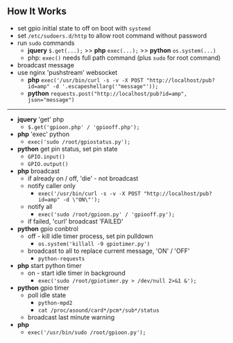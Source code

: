 How It Works
---

- set gpio initial state to off on boot with `systemd`
- set `/etc/sudoers.d/http` to allow root command without password
- run `sudo` commands
	- **jquery** `$.get(...);` >> **php** `exec(...);` >> **python** `os.system(...)`
	- php: `exec()` needs full path command (plus `sudo` for root command)
- broadcast message
- use nginx 'pushstream' websocket
	- **php**  `exec('/usr/bin/curl -s -v -X POST "http://localhost/pub?id=amp" -d '.escapeshellarg('"message"'));`
	- **python** `requests.post("http://localhost/pub?id=amp", json="message")`
<hr>

- **jquery** 'get' php
	- `$.get('gpioon.php' / 'gpiooff.php');`
- **php** 'exec' python
	- `exec('sudo /root/gpiostatus.py');`
- **python** get pin status, set pin state
	- `GPIO.input()`
	- `GPIO.output()`
- **php** broadcast
	- if already on / off, 'die' - not broadcast
	- notify caller only
		- `exec('/usr/bin/curl -s -v -X POST "http://localhost/pub?id=amp" -d \"ON\"');`
	- notify all
		- `exec('sudo /root/gpioon.py' / 'gpiooff.py');`
	- if failed, 'curl' broadcast 'FAILED'
- **python** gpio conbtrol
	- off - kill idle timer process, set pin pulldown
		- `os.system('killall -9 gpiotimer.py')`
	- broadcast to all to replace current message, 'ON' / 'OFF'
		- `python-requests`
- **php** start python timer
	- on - start idle timer in background
		- `exec('sudo /root/gpiotimer.py > /dev/null 2>&1 &');`
- **python** gpio timer 
	- poll idle state
		- `python-mpd2`
		- `cat /proc/asound/card*/pcm*/sub*/status`
	- broadcast last minute warning
- **php**
	- `exec('/usr/bin/sudo /root/gpioon.py');`
